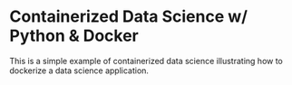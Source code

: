 # Containerized Data Science w/ Python & Docker
This is a simple example of containerized data science illustrating how to dockerize a data science application.
